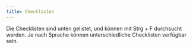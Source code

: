 ```yaml
---
title: Checklisten
---
```

<!-- LTeX: language=de-DE -->
Die Checklisten sind unten gelistet, und können mit Strg + F durchsucht werden. Je nach Sprache können unterschiedliche Checklisten verfügbar sein.
